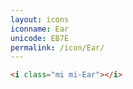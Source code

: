 ```yaml
---
layout: icons
iconname: Ear
unicode: EB7E
permalink: /icon/Ear/
---
```


``` html
<i class="mi mi-Ear"></i>
```
